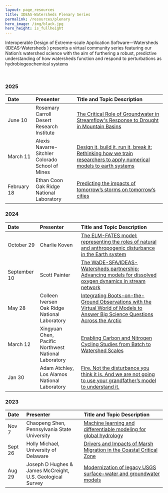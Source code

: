 ```yaml
---
layout: page_resources
title: IDEAS-Watersheds Plenary Series
permalink: /resources/plenary
hero_image: /img/black.jpg
hero_height: is_fullheight
---
```


Interoperable Design of Extreme-scale Application Software—Watersheds (IDEAS-Watersheds )
presents a virtual community series featuring our Nation’s watershed science with the aim of furthering a robust, predictive understanding of how watersheds function and respond to perturbations as hydrobiogeochemical systems

<br>

### 2025

| Date  |  Presenter             | Title and Topic Description |
|:------|:---------------------------------------------|:---------------------------------------------------------------------------|
| June 10 | Rosemary Carroll <br> Desert Research Institute | [The Critical Role of Groundwater in Streamflow's Response to Drought in Mountain Basins](plenary/plenary_2025/2025-6-10_rcarroll.md)
| March 11 | Alexis Navarre-Sitchler <br> Colorado School of Mines | [Design it, build it, run it, break it: Rethinking how we train researchers to apply numerical models to earth systems](plenary/plenary_2025/2025-3-11_asitchler.md)
| February 18 | Ethan Coon <br> Oak Ridge National Laboratory | [Predicting the impacts of tomorrow’s storms on tomorrow’s cities](plenary/plenary_2025/2025-2-18_ecoon.md)

### 2024

| Date  |  Presenter             | Title and Topic Description |
|:------|:---------------------------------------------|:---------------------------------------------------------------------------| 
| October 29 | Charlie Koven | [The ELM-FATES model: representing the roles of natural and anthropogenic disturbance in the Earth system](plenary/plenary_2024/2024-10-29_ckoven.md)
| September 10 | Scott Painter| [The WaDE-SFA/IDEAS-Watersheds partnership: Advancing models for dissolved oxygen dynamics in stream network](plenary/plenary_2024/2024-9-10_spainter.md)
| May 28 | Colleen Iversen <br> Oak Ridge National Laboratory| [Integrating Boots-on-the-Ground Observations with the Virtual World of Models to Answer Big Science Questions Across the Arctic](plenary/plenary_2024/2024-5-28_civersen.md)
|March 12|Xingyuan Chen, <br> Pacific Northwest National Laboratory|[Enabling Carbon and Nitrogen Cycling Studies from Batch to Watershed Scales](plenary/plenary_2024/2024-3-12_xchen.md)|
|Jan 30|Adam Atchley, <br> Los Alamos National Laboratory|[Fire. Not the disturbance you think it is. And we are not going to use your grandfather’s model to understand it.](plenary/plenary_2024/2024-1-30_aatchley.md)|

### 2023

| Date  |  Presenter             | Title and Topic Description |
|:------|:---------------------------------------------|:---------------------------------------------------------------------------|
|Nov 7|Chaopeng Shen, <br> Pennsylvania State University|[Machine learning and differentiable modeling for global hydrology](plenary/plenary_2023/2023-11-7_cshen.md)|
|Sept 26|Holly Michael, <br> University of Delaware|[Drivers and Impacts of Marsh Migration in the Coastal Critical Zone](plenary/plenary_2023/2023-9-26_hmichael.md)|
|Aug 29|Joseph D Hughes & <br> James McCreight, U.S. Geological Survey|[Modernization of legacy USGS surface-water and groundwater models](plenary/plenary_2023/2023-8-29_jhughes&jmccreight.md)|